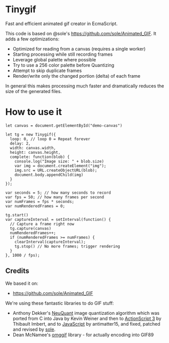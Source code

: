 # Tinygif

Fast and efficient animated gif creator in EcmaScript.

This code is based on @sole's https://github.com/sole/Animated_GIF. It adds a few optimizations:

* Optimized for reading from a canvas (requires a single worker)
* Starting processing while still recording frames
* Leverage global palette where possible
* Try to use a 256 color palette before Quantizing
* Attempt to skip duplicate frames
* Render/write only the changed portion (delta) of each frame

In general this makes processing much faster and dramatically reduces the size of the generated files.

# How to use it

```
let canvas = document.getElementById("demo-canvas")

let tg = new Tinygif({
  loop: 0, // loop 0 = Repeat forever
  delay: 2,
  width: canvas.width,
  height: canvas.height,
  complete: function(blob) {
    console.log("Image size: " + blob.size)
    var img = document.createElement("img");
    img.src = URL.createObjectURL(blob);
    document.body.appendChild(img)
  }
});

var seconds = 5; // how many seconds to record
var fps = 50; // how many frames per second
var numFrames = fps * seconds;
var numRenderedFrames = 0;

tg.start()
var captureInterval = setInterval(function() {
  // Capture a frame right now
  tg.capture(canvas)
  numRenderedFrames++;
  if (numRenderedFrames >= numFrames) {
    clearInterval(captureInterval);
    tg.stop() // No more frames; trigger rendering
  }
}, 1000 / fps);
```


## Credits

We based it on:

* https://github.com/sole/Animated_GIF

We're using these fantastic libraries to do GIF stuff:

* Anthony Dekker's [NeuQuant](http://members.ozemail.com.au/~dekker/NEUQUANT.HTML) image quantization algorithm which was ported from C into Java by Kevin Weiner and then to [ActionScript 3](http://www.bytearray.org/?p=93) by Thibault Imbert, and to [JavaScript](http://antimatter15.com/wp/2010/07/javascript-to-animated-gif/) by antimatter15, and fixed, patched and revised by [sole](http://soledadpenades.com).
* Dean McNamee's [omggif](https://github.com/deanm/omggif) library - for actually encoding into GIF89

[npm-image]: https://img.shields.io/npm/v/tinygif.svg
[npm-url]: https://npmjs.org/package/tinygif
